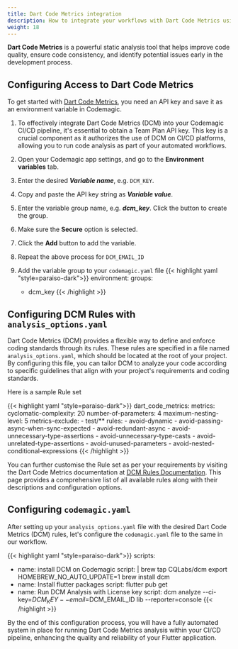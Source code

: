 ```yaml
---
title: Dart Code Metrics integration
description: How to integrate your workflows with Dart Code Metrics using codemagic.yaml
weight: 18
---
```


**Dart Code Metrics** is a powerful static analysis tool that helps improve code quality, ensure code consistency, and identify potential issues early in the development process. 

## Configuring Access to Dart Code Metrics

To get started with [Dart Code Metrics](https://dcm.dev/pricing/), you need an API key and save it as an environment variable in Codemagic.

1. To effectively integrate Dart Code Metrics (DCM) into your Codemagic CI/CD pipeline, it's essential to obtain a Team Plan API key. This key is a crucial component as it authorizes the use of DCM on CI/CD platforms, allowing you to run code analysis as part of your automated workflows.
2. Open your Codemagic app settings, and go to the **Environment variables** tab.
3. Enter the desired **_Variable name_**, e.g. `DCM_KEY`.
4. Copy and paste the API key string as **_Variable value_**.
5. Enter the variable group name, e.g. **_dcm_key_**. Click the button to create the group.
6. Make sure the **Secure** option is selected.
7. Click the **Add** button to add the variable.
8. Repeat the above process for `DCM_EMAIL_ID`

9. Add the variable group to your `codemagic.yaml` file
{{< highlight yaml "style=paraiso-dark">}}
  environment:
    groups:
      - dcm_key
{{< /highlight >}}

## Configuring DCM Rules with `analysis_options.yaml`
Dart Code Metrics (DCM) provides a flexible way to define and enforce coding standards through its rules. These rules are specified in a file named `analysis_options.yaml`, which should be located at the root of your project. By configuring this file, you can tailor DCM to analyze your code according to specific guidelines that align with your project's requirements and coding standards.

Here is a sample Rule set

{{< highlight yaml "style=paraiso-dark">}}
  dart_code_metrics:
    metrics:
        cyclomatic-complexity: 20
        number-of-parameters: 4
        maximum-nesting-level: 5
    metrics-exclude:
        - test/**
    rules:
        - avoid-dynamic
        - avoid-passing-async-when-sync-expected
        - avoid-redundant-async
        - avoid-unnecessary-type-assertions
        - avoid-unnecessary-type-casts
        - avoid-unrelated-type-assertions
        - avoid-unused-parameters
        - avoid-nested-conditional-expressions
{{< /highlight >}}

You can further customise the Rule set as per your requirements by visiting the Dart Code Metrics documentation at [DCM Rules Documentation](https://dcm.dev/docs/rules/). This page provides a comprehensive list of all available rules along with their descriptions and configuration options.


## Configuring `codemagic.yaml`

After setting up your `analysis_options.yaml` file with the desired Dart Code Metrics (DCM) rules, let's configure the `codemagic.yaml` file to the same in our workflow.

{{< highlight yaml "style=paraiso-dark">}}
scripts:
  - name: install DCM on Codemagic
    script: | 
      brew tap CQLabs/dcm
      export HOMEBREW_NO_AUTO_UPDATE=1
      brew install dcm
  - name: Install flutter packages
    script: flutter pub get
  - name: Run DCM Analysis with License key
    script: dcm analyze --ci-key=$DCM_KEY --email=$DCM_EMAIL_ID lib --reporter=console
{{< /highlight >}}

By the end of this configuration process, you will have a fully automated system in place for running Dart Code Metrics analysis within your CI/CD pipeline, enhancing the quality and reliability of your Flutter application.